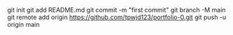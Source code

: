 git init
git add README.md
git commit -m "first commit"
git branch -M main
git remote add origin https://github.com/tpwjd123/portfolio-0.git
git push -u origin main